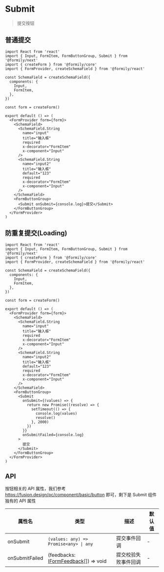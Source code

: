 # Submit

> 提交按钮

## 普通提交

```tsx
import React from 'react'
import { Input, FormItem, FormButtonGroup, Submit } from '@formily/next'
import { createForm } from '@formily/core'
import { FormProvider, createSchemaField } from '@formily/react'

const SchemaField = createSchemaField({
  components: {
    Input,
    FormItem,
  },
})

const form = createForm()

export default () => (
  <FormProvider form={form}>
    <SchemaField>
      <SchemaField.String
        name="input"
        title="输入框"
        required
        x-decorator="FormItem"
        x-component="Input"
      />
      <SchemaField.String
        name="input2"
        title="输入框"
        default="123"
        required
        x-decorator="FormItem"
        x-component="Input"
      />
    </SchemaField>
    <FormButtonGroup>
      <Submit onSubmit={console.log}>提交</Submit>
    </FormButtonGroup>
  </FormProvider>
)
```

## 防重复提交(Loading)

```tsx
import React from 'react'
import { Input, FormItem, FormButtonGroup, Submit } from '@formily/next'
import { createForm } from '@formily/core'
import { FormProvider, createSchemaField } from '@formily/react'

const SchemaField = createSchemaField({
  components: {
    Input,
    FormItem,
  },
})

const form = createForm()

export default () => (
  <FormProvider form={form}>
    <SchemaField>
      <SchemaField.String
        name="input"
        title="输入框"
        required
        x-decorator="FormItem"
        x-component="Input"
      />
      <SchemaField.String
        name="input2"
        title="输入框"
        default="123"
        required
        x-decorator="FormItem"
        x-component="Input"
      />
    </SchemaField>
    <FormButtonGroup>
      <Submit
        onSubmit={(values) => {
          return new Promise((resolve) => {
            setTimeout(() => {
              console.log(values)
              resolve()
            }, 2000)
          })
        }}
        onSubmitFailed={console.log}
      >
        提交
      </Submit>
    </FormButtonGroup>
  </FormProvider>
)
```

## API

按钮相关的 API 属性，我们参考 https://fusion.design/pc/component/basic/button 即可，剩下是 Submit 组件独有的 API 属性

| 属性名         | 类型                                                                                             | 描述                 | 默认值 |
| -------------- | ------------------------------------------------------------------------------------------------ | -------------------- | ------ |
| onSubmit       | `(values: any) => Promise<any> \| any`                                                           | 提交事件回调         | -      |
| onSubmitFailed | (feedbacks: [IFormFeedback](https://core.formilyjs.org/api/models/form#iformfeedback)[]) => void | 提交校验失败事件回调 | -      |
